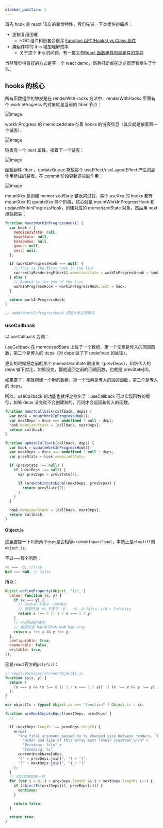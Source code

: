 ```yaml
---
sidebar_position: 2
---
```


首先 hook 是 react 16.8 的新增特性，我们先说一下类组件的痛点：

- 逻辑复用困难
  - HOC 组件树嵌套会很深 [Function 组件(Hooks) vs Class 组件](https://segmentfault.com/a/1190000023962500)
- 类组件中的 this 增加理解成本
  - 关于这个 this 的问题，有一篇文章[React 函数组件和类组件的差异](https://juejin.cn/post/6844903825220829198)

当然我觉得最好的方式是写一个 react demo，然后打断点在浏览器里看发生了什么。

## hooks 的核心

所有函数组件的触发是在 renderWithHooks 方法中，renderWithHooks 里面有个 workInProgress 的对象就是当前的 fiber 节点：

![image](https://tvax1.sinaimg.cn/large/006T9etDly1h0k5i0r786j30nu0jwgug.jpg)

workInProgress 的 memoizedstate 存着 hooks 的链表信息（其实就是放着第一个链表），

![image](https://tva3.sinaimg.cn/mw690/006T9etDly1h0k8fae5r1j30ne072diz.jpg)

链表有一个 next 属性，挂着下一个链表：

![image](https://tva3.sinaimg.cn/mw690/006T9etDly1h0k8cpj5vyj30me0wgn67.jpg)

函数组件 fiber ，updateQueue 存放每个 useEffect/useLayoutEffect 产生的副作用组成的链表。在 commit 阶段更新这些副作用：

![image](https://tva2.sinaimg.cn/large/006T9etDly1h0k5b8bv7pj30n008g76x.jpg)

mountXxx 是创建 memorizedState 链表的过程，每个 useXxx 的 hooks 都有 mountXxx 和 updateXxx 两个阶段，核心就是 mountWorkInProgressHook 和 updateWorkInProgressHook，创建对应的 memorizedState 对象，然后用 next 串联起来：

```js
function mountWorkInProgressHook() {
  var hook = {
    memoizedState: null,
    baseState: null,
    baseQueue: null,
    queue: null,
    next: null,
  };

  if (workInProgressHook === null) {
    // This is the first hook in the list
    currentlyRenderingFiber$1.memoizedState = workInProgressHook = hook;
  } else {
    // Append to the end of the list
    workInProgressHook = workInProgressHook.next = hook;
  }

  return workInProgressHook;
}

// updateWorkInProgressHook 逻辑太多这里略去
```

### useCallback

以 useCallback 为例：

useCallback 在 memorizedState 上放了一个数组，第一个元素是传入的回调函数，第二个是传入的 deps（对 deps 做了下 undefined 的处理）。

更新的时候把之前的那个 memorizedState 取出来（prevDeps），和新传入的 deps 做下对比，如果没变，那就返回之前的回调函数，也就是 prevState[0]。

如果变了，那就创建一个新的数组，第一个元素是传入的回调函数，第二个是传入的 deps。

所以，useCallback 的功能也就呼之欲出了：useCallback 可以实现函数的缓存，如果 deps 没变就不会创建新的，否则才会返回新传入的函数。

```js
function mountCallback(callback, deps) {
  var hook = mountWorkInProgressHook();
  var nextDeps = deps === undefined ? null : deps;
  hook.memoizedState = [callback, nextDeps];
  return callback;
}

function updateCallback(callback, deps) {
  var hook = updateWorkInProgressHook();
  var nextDeps = deps === undefined ? null : deps;
  var prevState = hook.memoizedState;

  if (prevState !== null) {
    if (nextDeps !== null) {
      var prevDeps = prevState[1];

      if (areHookInputsEqual(nextDeps, prevDeps)) {
        return prevState[0];
      }
    }
  }

  hook.memoizedState = [callback, nextDeps];
  return callback;
}
```

#### Object.is

这里要提一下判断两个`deps`是否相等`areHookInputsEqual`，本质上是`ployfill`的`object.is`。

不过`===`有个问题：

```js
+0 === -0; //true
NaN === NaN; // false
```

所以：

```js
Object.defineProperty(Object, "is", {
  value: function (x, y) {
    if (x === y) {
      // 针对+0 不等于 -0的情况
      // 期望的是 +0 不等于 -0 ， +0 -0 false；1/0 = Infinity
      return x !== 0 || 1 / x === 1 / y;
    }
    // 针对NaN的情况
    // 期望的是 NaN等于NaN NaN NaN true
    return x !== x && y !== y;
  },
  configurable: true,
  enumerable: false,
  writable: true,
});
```

这是`react`官方的`polyfill`：

```js
// react/packages/shared/objectIs.js
function is(x, y) {
  return (
    (x === y && (x !== 0 || 1 / x === 1 / y)) || (x !== x && y !== y) // eslint-disable-line no-self-compare
  );
}

var objectIs = typeof Object.is === "function" ? Object.is : is;
```

```js
function areHookInputsEqual(nextDeps, prevDeps) {
  // ...

  if (nextDeps.length !== prevDeps.length) {
    error(
      "The final argument passed to %s changed size between renders. The " +
        "order and size of this array must remain constant.\n\n" +
        "Previous: %s\n" +
        "Incoming: %s",
      currentHookNameInDev,
      "[" + prevDeps.join(", ") + "]",
      "[" + nextDeps.join(", ") + "]"
    );
  }
  // 对比依赖的每一项
  for (var i = 0; i < prevDeps.length && i < nextDeps.length; i++) {
    if (objectIs(nextDeps[i], prevDeps[i])) {
      continue;
    }

    return false;
  }

  return true;
}
```
